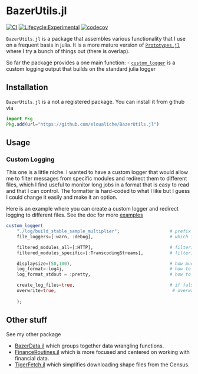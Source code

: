 # BazerUtils.jl


[![CI](https://github.com/eloualiche/BazerUtils.jl/actions/workflows/CI.yml/badge.svg)](https://github.com/eloualiche/BazerUtils.jl/actions/workflows/CI.yml)
[![Lifecycle:Experimental](https://img.shields.io/badge/Lifecycle-Experimental-339999)](https://github.com/eloualiche/BazerUtils.jl/actions/workflows/CI.yml)
[![codecov](https://codecov.io/gh/eloualiche/BazerUtils.jl/graph/badge.svg?token=53QO3HSSRT)](https://codecov.io/gh/eloualiche/BazerUtils.jl)



`BazerUtils.jl` is a package that assembles various functionality that I use on a frequent basis in julia.
It is a more mature version of [`Prototypes.jl`](https://github.com/eloualiche/Prototypes.jl) where I try a bunch of things out (there is overlap).

So far the package provides a one main function:
    - [`custom_logger`](#custom-logging) is a custom logging output that builds on the standard julia logger


## Installation

`BazerUtils.jl` is a not a registered package.
You can install it from github  via
```julia
import Pkg
Pkg.add(url="https://github.com/eloualiche/BazerUtils.jl")
```


## Usage


### Custom Logging

This one is a little niche.
I wanted to have a custom logger that would allow me to filter messages from specific modules and redirect them to different files, which I find useful to monitor long jobs in a format that is easy to read and that I can control.
The formatter is hard-coded to what I like but I guess I could change it easily and make it an option.

Here is an example where you can create a custom logger and redirect logging to different files.
See the doc for more [examples](https://eloualiche.github.io/BazerUtils.jl/dev/man/logger_guide)
```julia
custom_logger(
    "./log/build_stable_sample_multiplier";                   # prefix of log-file being generated
    file_loggers=[:warn, :debug],                             # which file logger to deploy 

    filtered_modules_all=[:HTTP],                             # filtering messages across all loggers from specific modules
    filtered_modules_specific=[:TranscodingStreams],          # filtering messages for stdout and info from specific modules

    displaysize=(50,100),                                     # how much to show
    log_format=:log4j,                                        # how to format the log for files
    log_format_stdout = :pretty,                              # how to format the log for the repl

    create_log_files=true,                                    # if false all logs are written to a single file    
    overwrite=true,                                            # overwrite old logs    
    
    );
```


## Other stuff


See my other package 
  - [BazerData.jl](https://github.com/eloualiche/BazerData.jl) which groups together data wrangling functions.
  - [FinanceRoutines.jl](https://github.com/eloualiche/FinanceRoutines.jl) which is more focused and centered on working with financial data.
  - [TigerFetch.jl](https://github.com/eloualiche/TigerFetch.jl) which simplifies downloading shape files from the Census.
